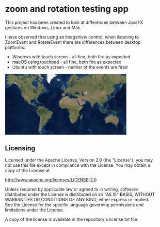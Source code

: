 # zoom and rotation testing app

This project has been created to look at differences between JavaFX gestures on Windows, Linux and Mac.

I have observed that using an ImageView control, when listening to ZoomEvent and RotateEvent there are differences between desktop platforms:
 - Windows with touch screen - all fine, both fire as expected
 - macOS using touchpad - all fine, both fire as expected
 - Ubuntu with touch screen - neither of the events are fired

![screenshot](screenshot.png)

## Licensing

Licensed under the Apache License, Version 2.0 (the "License"); you may not 
use this file except in compliance with the License. You may obtain a copy 
of the License at

http://www.apache.org/licenses/LICENSE-2.0

Unless required by applicable law or agreed to in writing, software 
distributed under the License is distributed on an "AS IS" BASIS, WITHOUT 
WARRANTIES OR CONDITIONS OF ANY KIND, either express or implied. See the 
License for the specific language governing permissions and limitations 
under the License.

A copy of the license is available in the repository's license.txt file.
